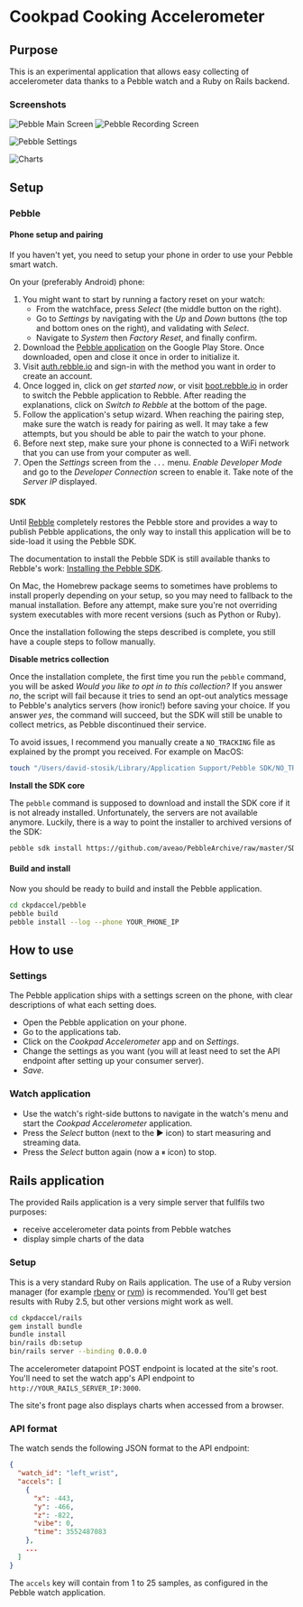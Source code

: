 # Cookpad Cooking Accelerometer

## Purpose

This is an experimental application that allows easy collecting of accelerometer
data thanks to a Pebble watch and a Ruby on Rails backend.

### Screenshots

![Pebble Main Screen](/docs/pebble_main_screen.png) ![Pebble Recording Screen](/docs/pebble_recording_screen.png)

![Pebble Settings](/docs/pebble_settings.jpg)

![Charts](/docs/charts.png)

## Setup

### Pebble

#### Phone setup and pairing

If you haven't yet, you need to setup your phone in order to use your Pebble
smart watch.

On your (preferably Android) phone:

1. You might want to start by running a factory reset on your watch:
   - From the watchface, press _Select_ (the middle button on the right).
   - Go to _Settings_ by navigating with the _Up_ and _Down_ buttons (the top and
   bottom ones on the right), and validating with _Select_.
   - Navigate to _System_ then _Factory Reset_, and finally confirm.
2. Download the [Pebble
application](https://play.google.com/store/apps/details?id=com.getpebble.android.basalt)
on the Google Play Store. Once downloaded, open and close it once in order to
initialize it.
3. Visit [auth.rebble.io](https://auth.rebble.io) and sign-in with the method you
want in order to create an account.
4. Once logged in, click on _get started now_, or visit
[boot.rebble.io](https://boot.rebble.io) in order to switch the Pebble
application to Rebble. After reading the explanations, click on _Switch to
Rebble_ at the bottom of the page.
5. Follow the application's setup wizard. When reaching the pairing step, make
sure the watch is ready for pairing as well. It may take a few attempts, but you
should be able to pair the watch to your phone.
6. Before next step, make sure your phone is connected to a WiFi network that
you can use from your computer as well.
7. Open the _Settings_ screen from the `...` menu. _Enable Developer Mode_ and
go to the _Developer Connection_ screen to enable it. Take note of the _Server
IP_ displayed.

#### SDK

Until [Rebble](http://rebble.io/) completely restores the Pebble store and
provides a way to publish Pebble applications, the only way to install this
application will be to side-load it using the Pebble SDK.

The documentation to install the Pebble SDK is still available thanks to
Rebble's work: [Installing the Pebble
SDK](https://developer.rebble.io/developer.pebble.com/sdk/install/index.html).

On Mac, the Homebrew package seems to sometimes have problems to install
properly depending on your setup, so you may need to fallback to the manual
installation. Before any attempt, make sure you're not overriding system
executables with more recent versions (such as Python or Ruby).

Once the installation following the steps described is complete, you still have
a couple steps to follow manually.

**Disable metrics collection**

Once the installation complete, the first time you run the `pebble` command, you
will be asked _Would you like to opt in to this collection?_ If you answer _no_,
the script will fail because it tries to send an opt-out analytics message to
Pebble's analytics servers (how ironic!) before saving your choice. If you
answer _yes_, the command will succeed, but the SDK will still be unable to
collect metrics, as Pebble discontinued their service.

To avoid issues, I recommend you manually create a `NO_TRACKING` file as
explained by the prompt you received. For example on MacOS:

```sh
touch "/Users/david-stosik/Library/Application Support/Pebble SDK/NO_TRACKING"
```

**Install the SDK core**

The `pebble` command is supposed to download and install the SDK core if it is
not already installed. Unfortunately, the servers are not available anymore.
Luckily, there is a way to point the installer to archived versions of the SDK:

```sh
pebble sdk install https://github.com/aveao/PebbleArchive/raw/master/SDKCores/sdk-core-4.3.tar.bz2
```

#### Build and install

Now you should be ready to build and install the Pebble application.

```sh
cd ckpdaccel/pebble
pebble build
pebble install --log --phone YOUR_PHONE_IP
```

## How to use

### Settings

The Pebble application ships with a settings screen on the phone, with clear
descriptions of what each setting does.

- Open the Pebble application on your phone.
- Go to the applications tab.
- Click on the _Cookpad Accelerometer_ app and on _Settings_.
- Change the settings as you want (you will at least need to set the API
endpoint after setting up your consumer server).
- _Save_.

### Watch application

- Use the watch's right-side buttons to navigate in the watch's menu and start
the _Cookpad Accelerometer_ application.
- Press the _Select_ button (next to the ▶️  icon) to start measuring and
streaming data.
- Press the _Select_ button again (now a ⏸ icon) to stop.

## Rails application

The provided Rails application is a very simple server that fullfils two
purposes:

- receive accelerometer data points from Pebble watches
- display simple charts of the data

### Setup

This is a very standard Ruby on Rails application. The use of a Ruby version
manager (for example [rbenv](https://github.com/rbenv/rbenv) or
[rvm](https://rvm.io/)) is recommended. You'll get best results with Ruby 2.5,
but other versions might work as well.

```sh
cd ckpdaccel/rails
gem install bundle
bundle install
bin/rails db:setup
bin/rails server --binding 0.0.0.0
```

The accelerometer datapoint POST endpoint is located at the site's root.
You'll need to set the watch app's API endpoint to
`http://YOUR_RAILS_SERVER_IP:3000`.

The site's front page also displays charts when accessed from a browser.

### API format

The watch sends the following JSON format to the API endpoint:

```json
{
  "watch_id": "left_wrist",
  "accels": [
    {
      "x": -443,
      "y": -466,
      "z": -822,
      "vibe": 0,
      "time": 3552487083
    },
    ...
  ]
}
```

The `accels` key will contain from 1 to 25 samples, as configured in the Pebble
watch application.
